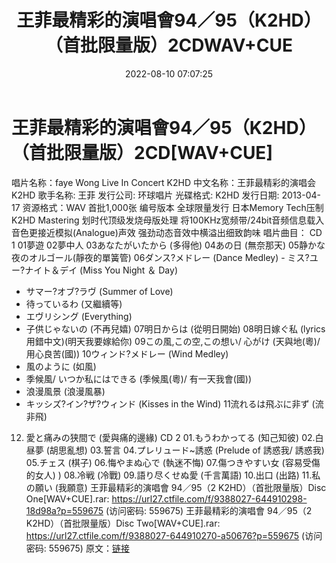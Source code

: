 ﻿---
title: 王菲最精彩的演唱會94／95（K2HD）（首批限量版）2CDWAV+CUE
date: 2022-08-10 07:07:25
categories: WAV车载音乐、镜像
tags: 华语中文
---
# 王菲最精彩的演唱會94／95（K2HD）（首批限量版）2CD[WAV+CUE]

唱片名称：faye Wong Live In Concert K2HD
中文名称：王菲最精彩的演唱会 K2HD
歌手名称: 王菲
发行公司: 环球唱片
光碟格式: K2HD
发行日期: 2013-04-17
资源格式：WAV
首批1,000张 编号版本 全球限量发行
日本Memory Tech压制
K2HD Mastering
划时代顶级发烧母版处理
将100KHz宽频带/24bit音频信息载入
音色更接近模拟(Analogue)声效
强劲动态音效中横溢出细致韵味
唱片曲目：
CD 1
01夢遊
02夢中人
03あなたがいたから (多得他)
04あの日 (無奈那天)
05静かな夜のオルゴール(靜夜的單簧管)
06ダンス?メドレー (Dance Medley) - ミス?ユー?ナイト＆デイ (Miss You Night ＆
Day)
- サマー?オブ?ラヴ (Summer of Love)
- 待っているわ (又繼續等)
- エヴリシング (Everything)
- 子供じゃないの (不再兒嬉)
07明日からは (從明日開始)
08明日嫁ぐ私 (lyrics用錯中文)(明天我要嫁給你)
09この風,この空,この想い/ 心がけ (天與地(粵)/ 用心良苦(國))
10ウィンド?メドレー (Wind Medley)
- 風のように (如風)
- 季候風/ いつか私にはできる (季候風(粵)/ 有一天我會(國))
- 浪漫風景 (浪漫風暴)
- キッシズ?イン?ザ?ウィンド (Kisses in the Wind)
11流れるは飛ぶに非ず (流非飛)
12. 愛と痛みの狭間で (愛與痛的邊緣)
CD 2
01.もうわかってる (知己知彼)
02.白昼夢 (胡思亂想)
03.誓言
04.プレリュード~誘惑 (Prelude of 誘惑我/ 誘惑我)
05.チェス (棋子)
06.悔やまぬ心で (執迷不悔)
07.傷つきやすい女 (容易受傷的女人) )
08.冷戦 (冷戰)
09.語り尽くせぬ愛 (千言萬語)
10.出口 (出路)
11.私の願い (我願意)
王菲最精彩的演唱會 94／95（2 K2HD）（首批限量版）Disc
One[WAV+CUE].rar: https://url27.ctfile.com/f/9388027-644910298-18d98a?p=559675
(访问密码: 559675)
王菲最精彩的演唱會 94／95（2 K2HD）（首批限量版）Disc Two[WAV+CUE].rar: https://url27.ctfile.com/f/9388027-644910270-a50676?p=559675
(访问密码: 559675)
原文：[链接](https://blog.sina.com.cn/s/blog_1647c7e7601030ysh.html)
